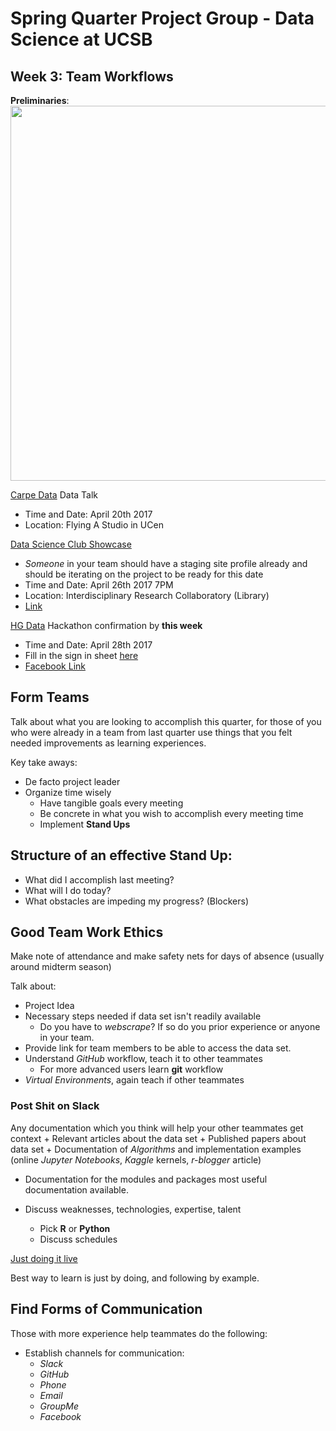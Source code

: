 # Spring Quarter Project Group - Data Science at UCSB
## Week 3: Team Workflows

**Preliminaries**:
<img src="https://scontent-sjc2-1.xx.fbcdn.net/v/t31.0-8/17761132_1062381860572360_8797131265453106947_o.jpg?oh=fbb3d6c2baa375ea1408c9e153cc5c8b&oe=59888707" width="600px">

[Carpe Data](https://carpe.io/) Data Talk 
+ Time and Date: April 20th 2017
+ Location: Flying A Studio in UCen

[Data Science Club Showcase](http://www.library.ucsb.edu/events-exhibitions/data-science-club-showcase) 
+ *Someone* in your team should have a staging site profile already and should be iterating on the project to be ready for this date
+ Time and Date: April 26th 2017 7PM
+ Location: Interdisciplinary Research Collaboratory (Library)
+ [Link](https://www.facebook.com/events/1312104892216288/) 

[HG Data](https://www.hgdata.com/) Hackathon confirmation by **this week**
+ Time and Date: April 28th 2017
+ Fill in the sign in sheet [here](http://tinyurl.com/mmd9d3t)
+ [Facebook Link](https://www.facebook.com/events/1312104892216288/)

## **Form Teams**
Talk about what you are looking to accomplish this quarter, for those of you who were already in a team from last quarter use things that you felt needed improvements as learning experiences. 

Key take aways:
+ De facto project leader
+ Organize time wisely
 	+ Have tangible goals every meeting 
	+ Be concrete in what you wish to accomplish every meeting time
	+ Implement **Stand Ups**

## Structure of an effective Stand Up:
+ What did I accomplish last meeting?
+ What will I do today?
+ What obstacles are impeding my progress? (Blockers)

## Good Team Work Ethics
Make note of attendance and make safety nets for days of absence (usually around midterm season)

Talk about:
+ Project Idea
+ Necessary steps needed if data set isn't readily available
	+ Do you have to *webscrape*? If so do you prior experience or anyone in your team.
+ Provide link for team members to be able to access the data set. 
+ Understand *GitHub* workflow, teach it to other teammates
	+ For more advanced users learn **git** workflow
+ *Virtual Environments*, again teach if other teammates
### Post Shit on Slack 
Any documentation which you think will help your other teammates get context
	+ Relevant articles about the data set
 	+ Published papers about data set
 	+ Documentation of *Algorithms* and implementation examples (online *Jupyter Notebooks*, *Kaggle* kernels, *r-blogger* article)
+ Documentation for the modules and packages most useful documentation available. 

+ Discuss weaknesses, technologies, expertise, talent
	+ Pick **R** or **Python**
	+ Discuss schedules 

[Just doing it live](https://www.youtube.com/watch?v=Qy-Y3HJNU_s)

Best way to learn is just by doing, and following by example. 

## **Find Forms of Communication** 

Those with more experience help teammates do the following:
+ Establish channels for communication:
	+ *Slack*
	+ *GitHub*
	+ *Phone*
	+ *Email*
	+ *GroupMe*
	+ *Facebook*
